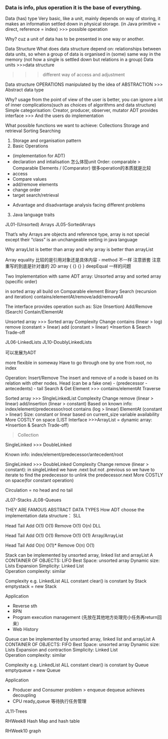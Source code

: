 ### Data is info, plus operation it is the base of everything. 

Data (has) type 
Very basic, like a unit, mainly depends on way of storing, it makes an information settled down in physical storage. 
 (in Java primitive = direct, reference = index) >>> possible operation

Why? cuz a unit of data has to be presented in one way or another. 

Data Structure 
What does data structure depend on: 
relationships between data units, so when a group of data is organised in (some) same way in the memory (not how a single is settled down but relations in a group)
Data units >>>data structure
>>> different way of access and adjustment

Data structure OPERATIONS manipulated by the idea of ABSTRACTION >>> Abstract data type 

Why? usage from the point of view of the user is better, you can ignore a lot of inner complications(such as choices of algorithms and data structure) 
Simple categorisation: Creator, producer, observer, mutator
ADT provides interface >>> And the users do implementation 

What possible functions we want to achieve:
Collections
Storage and retrieval
Sorting
Searching

1. Storage and organisation pattern
2. Basic Operations 
- (implementation for ADT)
- declaration and intialisation
怎么体现unit Order: comparable > Comparable Elements
/ (Comparator)
很多operation的本质就是比较
- access
- Compare values
- add/remove elements
- change order
- target search/retrieval 
* Advantage and disadvantage analysis facing different problems
3. Java language traits


JL01-(Unsorted) Arrays
JL05-SortedArrays 

That’s why Arrays are objects and reference type, array is not special except their “class” is an unchangeable setting in java language

Why arrayLIst is better than array and why array is better than arrayList 

Array equality
比较的是引用对象还是具体内容 - method 不一样 注意嵌套 注意重写的到底是针对谁的
2D array  { {}  {} }
deepEqual 一样的问题

Two Implementation with same ADT array:
Unsorted array and sorted array (specific order) 

in sorted array all build on Comparable element 
Binary Search (recursion and iteration) 
contains/elementAt/remove/add/removeAll 

The interface provides operation such as:
Size (Insertion) Add/Remove (Search) Contain/ElementAt

Unsorted array >>> Sorted array Complexity Change 
contains (linear > log)
remove (constant > linear)
add (constant > linear)
*Insertion & Search Trade-off

JL06-LinkedLists 
JL10-DoublyLinkedLists

可以发展为ADT

more flexible in someway 
Have to go through one by one from root, no index

Operation:
Insert/Remove
The insert and remove of a node is based on its relation with other nodes.
Head (can be a fake one) -  (predecessor - antecedents) - tail
Search & Get Element >>> contains/elementAt
Traverse

Sorted array >>> SIngleLinkedList Complexity Change 
remove (linear > linear)
add/insertion (linear > constant)
Based on known info: index/element/predecessor/root
contains (log > linear)
ElementAt (constant > linear) 
Size: constant or linear based on current_size variable availability
More COSTLY on space 
(LIST Interface >>>ArrayList = dynamic array: *Insertion & Search Trade-off)

> Collection  

SingleLinked >>> DoubleLinked

Known info: index/element/predecessor/antecedent/root

SingleLinked >>> DoubleLinked Complexity Change 
remove (linear > constant): in singleLinked we have .next but not .previous so we have to iterate to find the predecessor to unlink the predecessor.next
More COSTLY on space(for constant operation)

Circulation = no head and no tail 

JL07-Stacks 
JL08-Queues	

THEY ARE FAMOUS ABSTRACT DATA TYPES
How ADT choose the implementation data structure：
SLL

Head
Tail
Add
O(1)
O(1)
Remove
O(1)
O(n)
DLL

Head
Tail
Add
O(1)
O(1)
Remove
O(1)
O(1)
Array/ArrayList

Head
Tail
Add
O(n)
O(1)*
Remove
O(n)
O(1)

Stack can be implemented by unsorted array, linked list and arrayList
A CONTAINER OF OBJECTS: LIFO
Best Space: unsorted array
Dynamic size: Lists
Expansion Simplicity: Linked List  
Operation complexity: similar

Complexity e.g. LinkedList 
ALL constant
clear() is constant by Stack emptystack = new Stack

Application
- Reverse sth
- RPN 
- Program execution management (先放在其他地方处理完小任务再return回来）
- Web History

Queue can be implemented by unsorted array, linked list and arrayList
A CONTAINER OF OBJECTS: FIFO
Best Space: unsorted array
Dynamic size: Lists
Expansion and contraction Simplicity: Linked List  
Operation complexity: similar

Complexity e.g. LinkedList 
ALL constant
clear() is constant by Queue emptyqueue = new Queue

Application
- Producer and Consumer problem > enqueue dequeue achieves decoupling
- CPU ready_queue 等待执行任务管理

JL11-Trees 

RHWeek8 Hash Map and hash table

RHWeek10 graph  


